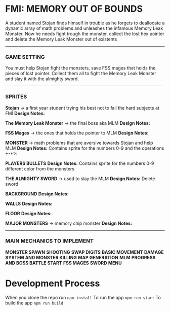 # **FMI: MEMORY OUT OF BOUNDS**

A student named Stojan finds himself in trouble as he forgets to deallocate a dynamic array of math problems and unleashes the infamous Memory Leak Monster. Now he needs fight trough the monster, collect the lost hex pointer and delete the Memory Leak Monster out of existents

---

### **GAME SETTING**

You must help Stojan fight the monsters, save FSS mages that holds the pieces of lost pointer. Collect them all to fight the Memory Leak Monster and slay it with the almighty sword.

---

### **SPRITES**

**Stojan** -> a first year student trying his best not to fail the hard subjects at FMI
**Design Notes:**

**The Memory Leak Monster** -> the final boss aka MLM
**Design Notes:**

**FSS Mages** -> the ones that holds the pointer to MLM
**Design Notes:**

**MONSTER** -> math problems that are aversive towards Stojan and help MLM
**Design Notes:**
Contains sprite for the numbers 0-9 and the operations +-\*%

**PLAYERS BULLETS**
**Design Notes:**
Contains sprite for the numbers 0-9 different color from the monsters

**THE ALMIGHTY SWORD** -> used to slay the MLM
**Design Notes:**
Delete sword

**BACKGROUND**
**Design Notes:**

**WALLS**
**Design Notes:**

**FLOOR**
**Design Notes:**

**MAJOR MONSTERS** -> memory chip monster
**Design Notes:**

---

### **MAIN MECHANICS TO IMPLEMENT**

**MONSTER SPAWN**
**SHOOTING**
**SWAP DIGITS**
**BASIC MOVEMENT**
**DAMAGE SYSTEM AND MONSTER KILLING**
**MAP GENERATION**
**MLM**
**PROGRESS AND BOSS BATTLE START**
**FSS MAGES**
**SWORD**
**MENU**

# Development Process

When you clone the repo run `npm install`
To run the app `npm run start`
To build the app `npm run build`